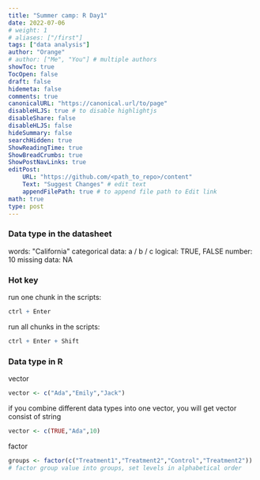 ```yaml
---
title: "Summer camp: R Day1"
date: 2022-07-06
# weight: 1
# aliases: ["/first"]
tags: ["data analysis"]
author: "Orange"
# author: ["Me", "You"] # multiple authors
showToc: true
TocOpen: false
draft: false
hidemeta: false
comments: true
canonicalURL: "https://canonical.url/to/page"
disableHLJS: true # to disable highlightjs
disableShare: false
disableHLJS: false
hideSummary: false
searchHidden: true
ShowReadingTime: true
ShowBreadCrumbs: true
ShowPostNavLinks: true
editPost:
    URL: "https://github.com/<path_to_repo>/content"
    Text: "Suggest Changes" # edit text
    appendFilePath: true # to append file path to Edit link
math: true
type: post
---
```



### Data type in the datasheet

words: "California"
categorical data: a / b / c
logical: TRUE, FALSE
number: 10
missing data: NA

### Hot key

run one chunk in the scripts:

```R
ctrl + Enter
```
run all chunks in the scripts:

```R
ctrl + Enter + Shift
```


### Data type in R

vector
```R
vector <- c("Ada","Emily","Jack")
```
if you combine different data types into one vector, you will get vector consist of string

```R
vector <- c(TRUE,"Ada",10)
```

factor
```R
groups <- factor(c("Treatment1","Treatment2","Control","Treatment2"))
# factor group value into groups, set levels in alphabetical order


```
